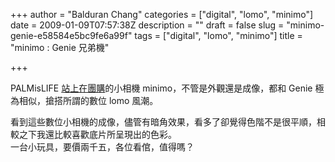 +++
author = "Balduran Chang"
categories = ["digital", "lomo", "minimo"]
date = 2009-01-09T07:57:38Z
description = ""
draft = false
slug = "minimo-genie-e58584e5bc9fe6a99f"
tags = ["digital", "lomo", "minimo"]
title = "minimo : Genie 兄弟機"

+++


PALMisLIFE [站上在團購](http://forum.palmislife.com/thread-90906-1-1.html)的小相機 minimo，不管是外觀還是成像，都和 Genie 極為相似，搶搭所謂的數位 lomo 風潮。

看到這些數位小相機的成像，儘管有暗角效果，看多了卻覺得色階不是很平順，相較之下我還比較喜歡底片所呈現出的色彩。  
 一台小玩具，要價兩千五，各位看倌，值得嗎？

